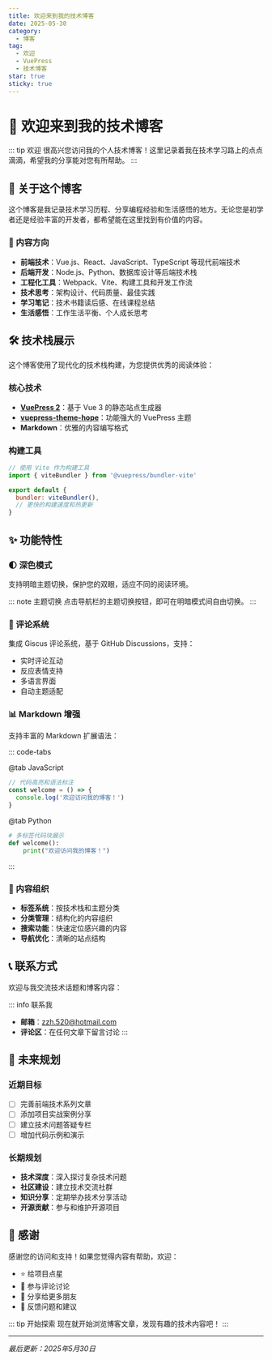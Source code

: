 ```yaml
---
title: 欢迎来到我的技术博客
date: 2025-05-30
category:
  - 博客
tag:
  - 欢迎
  - VuePress
  - 技术博客
star: true
sticky: true
---
```


# 🎉 欢迎来到我的技术博客

::: tip 欢迎
很高兴您访问我的个人技术博客！这里记录着我在技术学习路上的点点滴滴，希望我的分享能对您有所帮助。
:::

## 🚀 关于这个博客

这个博客是我记录技术学习历程、分享编程经验和生活感悟的地方。无论您是初学者还是经验丰富的开发者，都希望能在这里找到有价值的内容。

### 📝 内容方向

- **前端技术**：Vue.js、React、JavaScript、TypeScript 等现代前端技术
- **后端开发**：Node.js、Python、数据库设计等后端技术栈
- **工程化工具**：Webpack、Vite、构建工具和开发工作流
- **技术思考**：架构设计、代码质量、最佳实践
- **学习笔记**：技术书籍读后感、在线课程总结
- **生活感悟**：工作生活平衡、个人成长思考

## 🛠️ 技术栈展示

这个博客使用了现代化的技术栈构建，为您提供优秀的阅读体验：

### 核心技术

- **[VuePress 2](https://v2.vuepress.vuejs.org/)**：基于 Vue 3 的静态站点生成器
- **[vuepress-theme-hope](https://theme-hope.vuejs.press/)**：功能强大的 VuePress 主题
- **Markdown**：优雅的内容编写格式

### 构建工具

```javascript
// 使用 Vite 作为构建工具
import { viteBundler } from '@vuepress/bundler-vite'

export default {
  bundler: viteBundler(),
  // 更快的构建速度和热更新
}
```

## ✨ 功能特性

### 🌓 深色模式
支持明暗主题切换，保护您的双眼，适应不同的阅读环境。

::: note 主题切换
点击导航栏的主题切换按钮，即可在明暗模式间自由切换。
:::

### 💬 评论系统
集成 Giscus 评论系统，基于 GitHub Discussions，支持：
- 实时评论互动
- 反应表情支持
- 多语言界面
- 自动主题适配

### 📊 Markdown 增强

支持丰富的 Markdown 扩展语法：

::: code-tabs

@tab JavaScript
```javascript
// 代码高亮和语法标注
const welcome = () => {
  console.log('欢迎访问我的博客！')
}
```

@tab Python
```python
# 多标签代码块展示
def welcome():
    print("欢迎访问我的博客！")
```

:::

### 🎯 内容组织

- **标签系统**：按技术栈和主题分类
- **分类管理**：结构化的内容组织
- **搜索功能**：快速定位感兴趣的内容
- **导航优化**：清晰的站点结构

## 📞 联系方式

欢迎与我交流技术话题和博客内容：

::: info 联系我
- **邮箱**：zzh.520@hotmail.com
- **评论区**：在任何文章下留言讨论
:::

## 🎯 未来规划

### 近期目标
- [ ] 完善前端技术系列文章
- [ ] 添加项目实战案例分享
- [ ] 建立技术问题答疑专栏
- [ ] 增加代码示例和演示

### 长期规划
- **技术深度**：深入探讨复杂技术问题
- **社区建设**：建立技术交流社群
- **知识分享**：定期举办技术分享活动
- **开源贡献**：参与和维护开源项目

## 🙏 感谢

感谢您的访问和支持！如果您觉得内容有帮助，欢迎：

- ⭐ 给项目点星
- 💬 参与评论讨论  
- 📢 分享给更多朋友
- 🐛 反馈问题和建议

::: tip 开始探索
现在就开始浏览博客文章，发现有趣的技术内容吧！
:::

---

*最后更新：2025年5月30日*